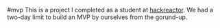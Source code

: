 #mvp
This is a project I completed as a student at [hackreactor](http://hackreactor.com). We had a two-day limit to build an MVP by ourselves from the gorund-up.
